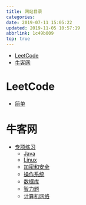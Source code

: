 ```yaml
---
title: 网站目录
categories: 
date: 2019-07-11 15:05:22
updated: 2019-11-05 10:57:19
abbrlink: 1c49b009
top: true
---
```

- [LeetCode](/exam/1c49b009/#LeetCode)
- [牛客网](/exam/1c49b009/#牛客网)

<!--more-->
<script src="https://cdn.bootcss.com/jquery/3.4.0/jquery.slim.min.js"></script>
<script>$(document).ready(function () {$(".post-body > ul:nth-child(1)").hide();});</script>

<!--end-->
# LeetCode #
- [简单](/exam/categories/LeetCode/简单/)

# 牛客网 #
- [专项练习](/exam/categories/牛客网/专项练习/)
    - [Java](/exam/categories/牛客网/专项练习/Java/)
    - [Linux](/exam/categories/牛客网/专项练习/Linux/)
    - [加密和安全](/exam/categories/牛客网/专项练习/加密和安全/)
    - [操作系统](/exam/categories/牛客网/专项练习/操作系统/)
    - [数据库](/exam/categories/牛客网/专项练习/数据库/)
    - [智力题](/exam/categories/牛客网/专项练习/智力题/)
    - [计算机网络](/exam/categories/牛客网/专项练习/计算机网络/)
